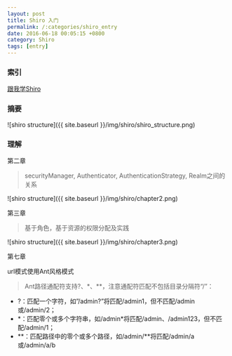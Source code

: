```yaml
---
layout: post
title: Shiro 入门
permalink: /:categories/shiro_entry
date: 2016-06-18 00:05:15 +0800
category: Shiro
tags: [entry]
---
```


### 索引

[跟我学Shiro](http://jinnianshilongnian.iteye.com/blog/2018398)

### 摘要

![shiro structure]({{ site.baseurl }}/img/shiro/shiro_structure.png)

### 理解

第二章

> securityManager, Authenticator, AuthenticationStrategy, Realm之间的关系

![shiro structure]({{ site.baseurl }}/img/shiro/chapter2.png)

第三章

> 基于角色，基于资源的权限分配及实践

![shiro structure]({{ site.baseurl }}/img/shiro/chapter3.png)

第七章

url模式使用Ant风格模式

> Ant路径通配符支持?、*、**，注意通配符匹配不包括目录分隔符“/”：

* ?：匹配一个字符，如”/admin?”将匹配/admin1，但不匹配/admin或/admin/2；
* \*：匹配零个或多个字符串，如/admin*将匹配/admin、/admin123，但不匹配/admin/1；
* \*\*：匹配路径中的零个或多个路径，如/admin/**将匹配/admin/a或/admin/a/b

